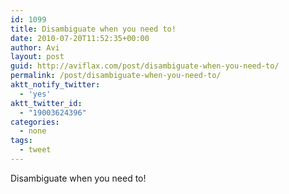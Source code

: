 ```yaml
---
id: 1099
title: Disambiguate when you need to!
date: 2010-07-20T11:52:35+00:00
author: Avi
layout: post
guid: http://aviflax.com/post/disambiguate-when-you-need-to/
permalink: /post/disambiguate-when-you-need-to/
aktt_notify_twitter:
  - 'yes'
aktt_twitter_id:
  - "19003624396"
categories:
  - none
tags:
  - tweet
---
```

Disambiguate when you need to!